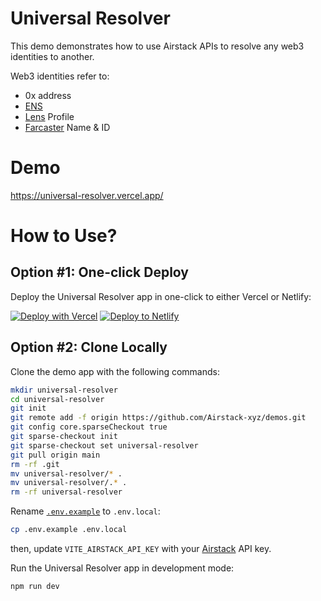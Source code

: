 # Universal Resolver

This demo demonstrates how to use Airstack APIs to resolve any web3 identities to another.

Web3 identities refer to:
- 0x address
- [ENS](https://ens.domains/)
- [Lens](https://lens.xyz) Profile
- [Farcaster](https://farcaster.xyz) Name & ID

# Demo

https://universal-resolver.vercel.app/

# How to Use?

## Option #1: One-click Deploy

Deploy the Universal Resolver app in one-click to either Vercel or Netlify:

[![Deploy with Vercel](https://vercel.com/button)](https://vercel.com/new/clone?repository-url=https://github.com/Airstack-xyz/demos/tree/main/universal-resolver&project-name=universal-resolver&repository-name=universal-resolver&env=VITE_AIRSTACK_API_KEY)
[![Deploy to Netlify](https://www.netlify.com/img/deploy/button.svg)](https://app.netlify.com/start/deploy?repository=https://github.com/Airstack-xyz/demos/tree/main/universal-resolver)

## Option #2: Clone Locally

Clone the demo app with the following commands:

```sh
mkdir universal-resolver
cd universal-resolver
git init
git remote add -f origin https://github.com/Airstack-xyz/demos.git
git config core.sparseCheckout true
git sparse-checkout init
git sparse-checkout set universal-resolver
git pull origin main
rm -rf .git
mv universal-resolver/* .
mv universal-resolver/.* .
rm -rf universal-resolver 
```

Rename [`.env.example`](.env.example) to `.env.local`:

```bash
cp .env.example .env.local
```

then, update `VITE_AIRSTACK_API_KEY` with your [Airstack](https://app.airstack.xyz/profile-settings/api-keys) API key.

Run the Universal Resolver app in development mode:

```bash
npm run dev
```
